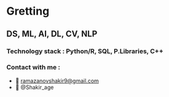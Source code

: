 #  Gretting
## DS, ML, AI, DL, CV, NLP 
### Technology stack : Python/R, SQL, P.Libraries, C++
### Contact with me :
 - :speech_balloon: ramazanovshakir9@gmail.com
 - :ticket: @Shakir_age
